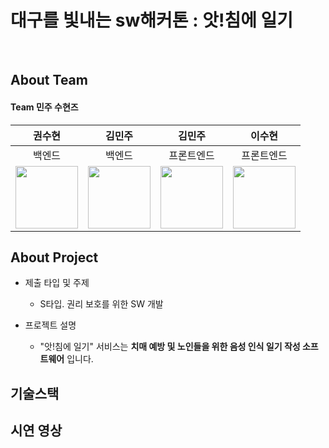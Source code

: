# 대구를 빛내는 sw해커톤 : 앗!침에 일기
<br>

## About Team
#### Team 민주 수현즈
| 권수현 | 김민주 | 김민주 | 이수현 |
|:-----: | :-----: | :-----: | :-----: |
| 백엔드 | 백엔드 | 프론트엔드 | 프론트엔드 |
| [<img src="https://github.com/kwonssshyeon.png" width="100px">](https://github.com/kwonssshyeon) | [<img src="https://github.com/minju26.png" width="100px">](https://github.com/minju26) | [<img src="https://github.com/joojjang.png" width="100px">](https://github.com/joojjang) | [<img src="https://github.com/DingX2.png" width="100px">](https://github.com/DingX2) |

## About Project

- 제출 타입 및 주제
  - S타입. 권리 보호를 위한 SW 개발
 
- 프로젝트 설명
  - "앗!침에 일기" 서비스는 **치매 예방 및 노인들을 위한 음성 인식 일기 작성 소프트웨어** 입니다. 

## 기술스택

## 시연 영상
